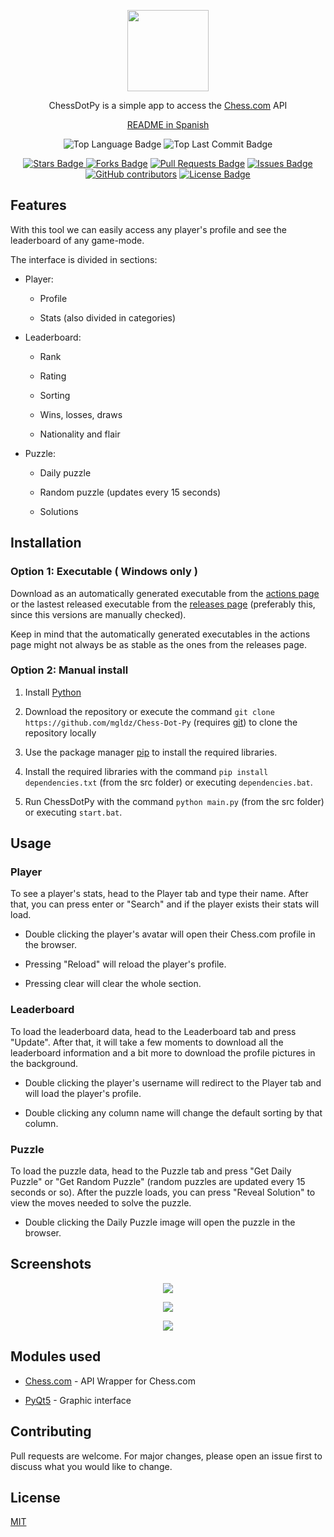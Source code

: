 <p align="center"><img src="https://raw.githubusercontent.com/mgldz/Chess-Dot-Py/main/resources/logo.png"
height="130"></p>

<p align="center">ChessDotPy is a simple app to access the <a href="https://www.chess.com/">Chess.com</a> API</p>

<p align="center"><a href="https://github.com/mgldz/Chess-Dot-Py/blob/main/README.es.md">README in Spanish</a></p>

<p align="center"><img src="https://img.shields.io/github/languages/top/mgldz/Chess-Dot-Py" alt="Top Language Badge"/> <img src="https://img.shields.io/github/last-commit/mgldz/Chess-Dot-Py" alt="Top Last Commit Badge"/></p>

<p align="center"><a href="https://github.com/mgldz/Chess-Dot-Py/stargazers"><img src="https://img.shields.io/github/stars/mgldz/Chess-Dot-Py" alt="Stars Badge"/> <a href="https://github.com/mgldz/Chess-Dot-Py/network/members"><img src="https://img.shields.io/github/forks/mgldz/Chess-Dot-Py" alt="Forks Badge"/></a> <a href="https://github.com/mgldz/Chess-Dot-Py/pulls"><img  src="https://img.shields.io/github/issues-pr/mgldz/Chess-Dot-Py" alt="Pull Requests Badge"/></a> <a href="https://github.com/mgldz/Chess-Dot-Py/issues"> <img src="https://img.shields.io/github/issues/mgldz/Chess-Dot-Py" alt="Issues Badge"/></a> <a href="https://github.com/mgldz/Chess-Dot-Py/graphs/contributors"><img alt="GitHub contributors" src="https://img.shields.io/github/contributors/mgldz/Chess-Dot-Py?color=2b9348"></a> <a href="https://github.com/mgldz/Chess-Dot-Py/blob/master/LICENSE"><img src="https://img.shields.io/github/license/mgldz/Chess-Dot-Py?color=2b9348" alt="License Badge"/></a></p>

## Features

With this tool we can easily access any player's profile and see the leaderboard of any game-mode.

The interface is divided in sections:

- Player:

  - Profile

  - Stats (also divided in categories)

- Leaderboard:

  - Rank

  - Rating

  - Sorting

  - Wins, losses, draws

  - Nationality and flair

- Puzzle:

  - Daily puzzle

  - Random puzzle (updates every 15 seconds)

  - Solutions

## Installation

### Option 1: Executable ( Windows only )

Download as an automatically generated executable from the [actions page](https://github.com/mgldz/Chess-Dot-Py/actions/workflows/pyinstaller.yml) or the lastest released executable from the [releases page](https://github.com/mgldz/Chess-Dot-Py/releases) (preferably this, since this versions are manually checked).

Keep in mind that the automatically generated executables in the actions page might not always be as stable as the ones from the releases page.

### Option 2: Manual install

1. Install [Python](https://www.python.org/downloads/)

2. Download the repository or execute the command `git clone https://github.com/mgldz/Chess-Dot-Py` (requires [git](https://git-scm.com/downloads)) to clone the repository locally

3. Use the package manager [pip](https://pip.pypa.io/en/stable/) to install the required libraries.

4. Install the required libraries with the command `pip install dependencies.txt` (from the src folder) or executing `dependencies.bat`.

5. Run ChessDotPy with the command `python main.py` (from the src folder) or executing `start.bat`.

## Usage

### Player

To see a player's stats, head to the Player tab and type their name. After that, you can press enter or "Search" and if the player exists their stats will load.

- Double clicking the player's avatar will open their Chess.com profile in the browser.

- Pressing "Reload" will reload the player's profile.

- Pressing clear will clear the whole section.

### Leaderboard

To load the leaderboard data, head to the Leaderboard tab and press "Update". After that, it will take a few moments to download all the leaderboard information and a bit more to download the profile pictures in the background.

- Double clicking the player's username will redirect to the Player tab and will load the player's profile.

- Double clicking any column name will change the default sorting by that column.

### Puzzle

To load the puzzle data, head to the Puzzle tab and press "Get Daily Puzzle" or "Get Random Puzzle" (random puzzles are updated every 15 seconds or so). After the puzzle loads, you can press "Reveal Solution" to view the moves needed to solve the puzzle.

- Double clicking the Daily Puzzle image will open the puzzle in the browser.

## Screenshots

<p  align="center"><img  src="https://raw.githubusercontent.com/mgldz/Chess-Dot-Py/main/resources/s1.png"></p>

<p  align="center"><img  src="https://raw.githubusercontent.com/mgldz/Chess-Dot-Py/main/resources/s2.png"></p>

<p  align="center"><img  src="https://raw.githubusercontent.com/mgldz/Chess-Dot-Py/main/resources/s3.png"></p>

## Modules used

- [Chess.com](https://pypi.org/project/chess.com/ "Chess.com") - API Wrapper for Chess.com

- [PyQt5](https://pypi.org/project/PyQt5/ "PyQt5") - Graphic interface

## Contributing

Pull requests are welcome. For major changes, please open an issue first to discuss what you would like to change.

## License

[MIT](https://choosealicense.com/licenses/mit/)
